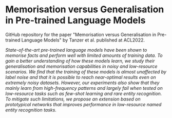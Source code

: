 # Memorisation versus Generalisation in Pre-trained Language Models

GitHub repository for the paper "Memorisation versus Generalisation in Pre-trained Language Models" by Tanzer et al. published at ACL2022.


_State-of-the-art pre-trained language models have been shown to memorise facts and perform well with limited amounts of training data. To gain a better understanding of how these models learn, we study their generalisation and memorisation capabilities in noisy and low-resource scenarios. We find that the training of these models is almost unaffected by label noise and that it is possible to reach near-optimal results even on extremely noisy datasets. However, our experiments also show that they mainly learn from high-frequency patterns and largely fail when tested on low-resource tasks such as few-shot learning and rare entity recognition. To mitigate such limitations, we propose an extension based on prototypical networks that improves performance in low-resource named entity recognition tasks._
